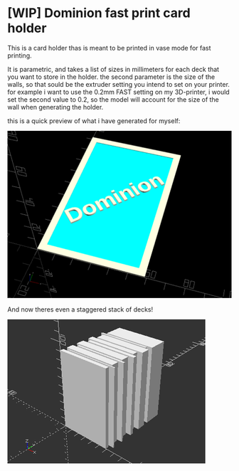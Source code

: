 # [WIP] Dominion fast print card holder
This is a card holder thas is meant to be printed in vase mode for fast printing. 

It is parametric, and takes a list of sizes in millimeters for each deck that you want to store in the holder. 
the second parameter is the size of the walls, so that sould be the extruder setting you intend to set on your printer. 
for example i want to use the 0.2mm FAST setting on my 3D-printer, i would set the second value to 0.2, so the model will account for the size of the wall when generating the holder. 

this is a quick preview of what i have generated for myself:

![Dominion Card](./card.png)

And now theres even a staggered stack of decks!


![stack of cards staggered](./staggered_stack.png)
